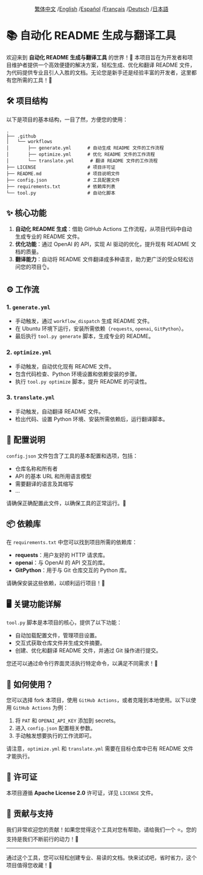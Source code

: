 <div align="center">

[繁体中文](/README/README_zh-TW.md) /[English](/README/README_en.md) /[Español](/README/README_es.md) /[Français](/README/README_fr.md) /[Deutsch](/README/README_de.md) /[日本語](/README/README_ja.md)

</div>

# 📚 自动化 README 生成与翻译工具

欢迎来到 **自动化 README 生成与翻译工具** 的世界！🎉 本项目旨在为开发者和项目维护者提供一个高效便捷的解决方案，轻松生成、优化和翻译 README 文件，为代码提供专业且引人入胜的文档。无论您是新手还是经验丰富的开发者，这里都有您所需的工具！🌟

## 🛠️ 项目结构

以下是项目的基本结构，一目了然，方便您的使用：

```
.
├── .github
│   └── workflows
│       ├── generate.yml      # 自动生成 README 文件的工作流程
│       ├── optimize.yml      # 优化 README 文件的工作流程
│       └── translate.yml      # 翻译 README 文件的工作流程
├── LICENSE                   # 项目许可证
├── README.md                 # 项目说明文件
├── config.json               # 工具配置文件
├── requirements.txt          # 依赖库列表
└── tool.py                   # 自动化脚本
```

## ✨ 核心功能

1. **自动化 README 生成**：借助 GitHub Actions 工作流程，从项目代码中自动生成专业的 README 文件。
2. **优化功能**：通过 OpenAI 的 API，实现 AI 驱动的优化，提升现有 README 文档的质量。
3. **翻译能力**：自动将 README 文件翻译成多种语言，助力更广泛的受众轻松访问您的项目👌。

## ⚙️ 工作流

### 1. `generate.yml`
- 手动触发，通过 `workflow_dispatch` 生成 README 文件。
- 在 Ubuntu 环境下运行，安装所需依赖（`requests`, `openai`, `GitPython`）。
- 最后执行 `tool.py generate` 脚本，生成专业的 README。

### 2. `optimize.yml`
- 手动触发，自动优化现有 README 文件。
- 包含代码检查、Python 环境设置和依赖安装的步骤。
- 执行 `tool.py optimize` 脚本，提升 README 的可读性。

### 3. `translate.yml`
- 手动触发，自动翻译 README 文件。
- 检出代码、设置 Python 环境、安装所需依赖后，运行翻译脚本。

## 📝 配置说明

`config.json` 文件包含了工具的基本配置和选项，包括：
- 仓库名称和所有者
- API 的基本 URL 和所用语言模型
- 需要翻译的语言及其缩写
- …

请确保正确配置此文件，以确保工具的正常运行。🔑

## 📦 依赖库

在 `requirements.txt` 中您可以找到项目所需的依赖库：
- **requests**：用户友好的 HTTP 请求库。
- **openai**：与 OpenAI 的 API 交互的库。
- **GitPython**：用于与 Git 仓库交互的 Python 库。

请确保安装这些依赖，以顺利运行项目！🚀

## 🖥️ 关键功能详解

`tool.py` 脚本是本项目的核心，提供了以下功能：
- 自动加载配置文件，管理项目设置。
- 交互式获取仓库文件并生成文件摘要。
- 创建、优化和翻译 README 文件，并通过 Git 操作进行提交。

您还可以通过命令行界面灵活执行特定命令，以满足不同需求！🎈

## 🌸 如何使用？

您可以选择 fork 本项目，使用 `GitHub Actions`，或者克隆到本地使用。以下以使用 `GitHub Actions` 为例：

1. 将 `PAT` 和 `OPENAI_API_KEY` 添加到 secrets。
2. 进入 `config.json` 配置相关参数。
3. 手动触发想要执行的工作流即可。

请注意，`optimize.yml` 和 `translate.yml` 需要在目标仓库中已有 README 文件才能执行。

## 📜 许可证

本项目遵循 **Apache License 2.0** 许可证，详见 `LICENSE` 文件。

## 🤝 贡献与支持

我们非常欢迎您的贡献！如果您觉得这个工具对您有帮助，请给我们一个 ⭐️。您的支持是我们不断前行的动力！💪

---

通过这个工具，您可以轻松创建专业、易读的文档。快来试试吧，省时省力，这个项目值得您收藏！🌟